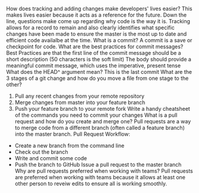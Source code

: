How does tracking and adding changes make developers' lives easier?
This makes lives easier because it acts as a reference for the future. Down the line, questions make come up regarding why code is the way it is. Tracking allows for a record to remain and also clearly identifies what specific changes have been made to ensure the master is the most up to date and efficient code availalbe at the time.
What is a commit?
A commit is a save or checkpoint for code.
What are the best practices for commit messages?
Best Practices are that the first line of the commit message should be a short description (50 characters is the soft limit)
The body should provide a meaningful commit message, which uses the imperative, present tense
What does the HEAD^ argument mean?
This is the last commit
What are the 3 stages of a git change and how do you move a file from one stage to the other?
1. Pull any recent changes from your remote repository
2. Merge changes from master into your feature branch
3. Push your feature branch to your remote fork
Write a handy cheatsheet of the commands you need to commit your changes
What is a pull request and how do you create and merge one?
Pull requests are a way to merge code from a different branch (often called a feature branch) into the master branch. Pull Request Workflow:
- Create a new branch from the command line
- Check out the branch
- Write and commit some code
- Push the branch to GitHub
Issue a pull request to the master branch
Why are pull requests preferred when working with teams?
Pull requests are preferred when working with teams because it allows at least one other person to reveiw edits to ensure all is working smoothly.